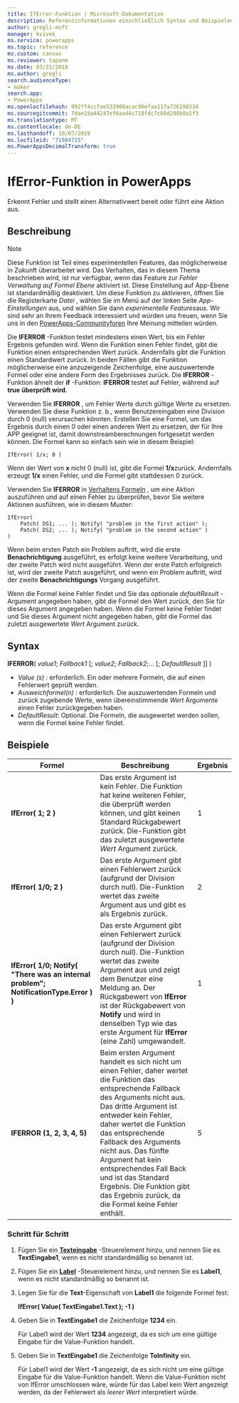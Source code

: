 ```yaml
---
title: IfError-Funktion | Microsoft-Dokumentation
description: Referenzinformationen einschließlich Syntax und Beispielen für die IfError-Funktion in PowerApps
author: gregli-msft
manager: kvivek
ms.service: powerapps
ms.topic: reference
ms.custom: canvas
ms.reviewer: tapanm
ms.date: 03/21/2018
ms.author: gregli
search.audienceType:
- maker
search.app:
- PowerApps
ms.openlocfilehash: 992ff4ccfae533908acac96efaa117a726198334
ms.sourcegitcommit: 7dae19a44247ef6aad4c718fdc7c68d298b0a1f3
ms.translationtype: MT
ms.contentlocale: de-DE
ms.lasthandoff: 10/07/2019
ms.locfileid: "71984715"
ms.PowerAppsDecimalTransform: true
---
```

# <a name="iferror-function-in-powerapps"></a>IfError-Funktion in PowerApps

Erkennt Fehler und stellt einen Alternativwert bereit oder führt eine Aktion aus.

## <a name="description"></a>Beschreibung

> [!NOTE]
> Diese Funktion ist Teil eines experimentellen Features, das möglicherweise in Zukunft überarbeitet wird. Das Verhalten, das in diesem Thema beschrieben wird, ist nur verfügbar, wenn das Feature zur *Fehler Verwaltung auf Formel Ebene* aktiviert ist. Diese Einstellung auf App-Ebene ist standardmäßig deaktiviert. Um diese Funktion zu aktivieren, öffnen Sie die Registerkarte *Datei* , wählen Sie im Menü auf der linken Seite *App-Einstellungen* aus, und wählen Sie dann *experimentelle Features*aus. Wir sind sehr an Ihrem Feedback interessiert und würden uns freuen, wenn Sie uns in den [PowerApps-Communityforen](https://powerusers.microsoft.com/t5/Expressions-and-Formulas/bd-p/How-To) Ihre Meinung mitteilen würden.

Die **IFERROR** -Funktion testet mindestens einen Wert, bis ein Fehler Ergebnis gefunden wird. Wenn die Funktion einen Fehler findet, gibt die Funktion einen entsprechenden Wert zurück. Andernfalls gibt die Funktion einen Standardwert zurück. In beiden Fällen gibt die Funktion möglicherweise eine anzuzeigende Zeichenfolge, eine auszuwertende Formel oder eine andere Form des Ergebnisses zurück. Die **IFERROR** -Funktion ähnelt der **if** -Funktion: **IFERROR** testet auf Fehler, während auf **true** **überprüft wird.**

Verwenden Sie **IFERROR** , um Fehler Werte durch gültige Werte zu ersetzen. Verwenden Sie diese Funktion z. b., wenn Benutzereingaben eine Division durch 0 (null) verursachen könnten. Erstellen Sie eine Formel, um das Ergebnis durch einen 0 oder einen anderen Wert zu ersetzen, der für Ihre APP geeignet ist, damit downstreamberechnungen fortgesetzt werden können. Die Formel kann so einfach sein wie in diesem Beispiel:

```powerapps-comma
IfError( 1/x; 0 )
```

Wenn der Wert von **x** nicht 0 (null) ist, gibt die Formel **1/x**zurück. Andernfalls erzeugt **1/x** einen Fehler, und die Formel gibt stattdessen 0 zurück.

Verwenden Sie **IFERROR** in [Verhaltens Formeln](../working-with-formulas-in-depth.md) , um eine Aktion auszuführen und auf einen Fehler zu überprüfen, bevor Sie weitere Aktionen ausführen, wie in diesem Muster:

```powerapps-comma
IfError(
    Patch( DS1; ... ); Notify( "problem in the first action" );
    Patch( DS2; ... ); Notify( "problem in the second action" )
)
```

Wenn beim ersten Patch ein Problem auftritt, wird die erste **Benachrichtigung** ausgeführt, es erfolgt keine weitere Verarbeitung, und der zweite Patch wird nicht ausgeführt. Wenn der erste Patch erfolgreich ist, wird der zweite Patch ausgeführt, und wenn ein Problem auftritt, wird der zweite **Benachrichtigungs** Vorgang ausgeführt.

Wenn die Formel keine Fehler findet und Sie das optionale *defaultResult* -Argument angegeben haben, gibt die Formel den Wert zurück, den Sie für dieses Argument angegeben haben. Wenn die Formel keine Fehler findet und Sie dieses Argument nicht angegeben haben, gibt die Formel das zuletzt ausgewertete *Wert* Argument zurück.

## <a name="syntax"></a>Syntax

**IFERROR**( *value1*; *Fallback1* [; *value2*; *Fallback2*;... [; *DefaultResult* ]] )

* *Value (s)* : erforderlich. Ein oder mehrere Formeln, die auf einen Fehlerwert geprüft werden.
* *Ausweichformel(n)* : erforderlich. Die auszuwertenden Formeln und zurück zugebende Werte, wenn übereinstimmende *Wert* Argumente einen Fehler zurückgegeben haben.
* *DefaultResult*: Optional.  Die Formeln, die ausgewertet werden sollen, wenn die Formel keine Fehler findet.

## <a name="examples"></a>Beispiele

| Formel | Beschreibung | Ergebnis |
| --- | --- | --- |
| **IfError( 1; 2 )** |Das erste Argument ist kein Fehler. Die Funktion hat keine weiteren Fehler, die überprüft werden können, und gibt keinen Standard Rückgabewert zurück. Die-Funktion gibt das zuletzt ausgewertete *Wert* Argument zurück.   | 1 |
| **IfError( 1/0; 2 )** | Das erste Argument gibt einen Fehlerwert zurück (aufgrund der Division durch null). Die-Funktion wertet das zweite Argument aus und gibt es als Ergebnis zurück. | 2 |
| **IfError( 1/0; Notify( "There was an internal problem"; NotificationType.Error ) )** | Das erste Argument gibt einen Fehlerwert zurück (aufgrund der Division durch null). Die-Funktion wertet das zweite Argument aus und zeigt dem Benutzer eine Meldung an. Der Rückgabewert von **IfError** ist der Rückgabewert von **Notify** und wird in denselben Typ wie das erste Argument für **IfError** (eine Zahl) umgewandelt. | 1 |
| **IFERROR (1, 2, 3, 4, 5)** | Beim ersten Argument handelt es sich nicht um einen Fehler, daher wertet die Funktion das entsprechende Fallback des Arguments nicht aus. Das dritte Argument ist entweder kein Fehler, daher wertet die Funktion das entsprechende Fallback des Arguments nicht aus. Das fünfte Argument hat kein entsprechendes Fall Back und ist das Standard Ergebnis. Die Funktion gibt das Ergebnis zurück, da die Formel keine Fehler enthält. | 5 |

### <a name="step-by-step"></a>Schritt für Schritt

1. Fügen Sie ein **[Texteingabe](../controls/control-text-input.md)** -Steuerelement hinzu, und nennen Sie es **TextEingabe1**, wenn es nicht standardmäßig so benannt ist.

2. Fügen Sie ein **[Label](../controls/control-text-box.md)** -Steuerelement hinzu, und nennen Sie es **Label1**, wenn es nicht standardmäßig so benannt ist.

3. Legen Sie für die **Text**-Eigenschaft von **Label1** die folgende Formel fest:

    **IfError( Value( TextEingabe1.Text ); -1 )**

4. Geben Sie in **TextEingabe1** die Zeichenfolge **1234** ein.  

    Für Label1 wird der Wert **1234** angezeigt, da es sich um eine gültige Eingabe für die Value-Funktion handelt.

5. Geben Sie in **TextEingabe1** die Zeichenfolge **ToInfinity** ein.

    Für Label1 wird der Wert **-1** angezeigt, da es sich nicht um eine gültige Eingabe für die Value-Funktion handelt.  Wenn die Value-Funktion nicht von IfError umschlossen wäre, würde für das Label kein Wert angezeigt werden, da der Fehlerwert als *leerer Wert* interpretiert würde. 

